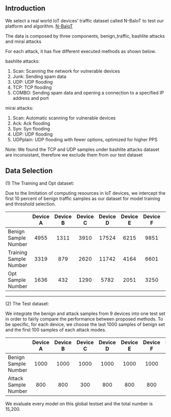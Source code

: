 ## Introduction
We select a real world IoT devices' traffic dataset called N-BaIoT to test our platform and algorithm.
[N-BaIoT](https://archive.ics.uci.edu/ml/datasets/detection_of_IoT_botnet_attacks_N_BaIoT)

The data is composed by three components, benign_traffic, bashlite attacks and mirai attacks

For each attack, it has five different executed methods as shown below.

bashlite attacks:
1. Scan: Scanning the network for vulnerable devices
2. Junk: Sending spam data
3. UDP: UDP flooding
4. TCP: TCP flooding
5. COMBO: Sending spam data and opening a connection to a specified IP address and port

mirai attacks:
1. Scan: Automatic scanning for vulnerable devices
2. Ack: Ack flooding
3. Syn: Syn flooding
4. UDP: UDP flooding
5. UDPplain: UDP flooding with fewer options, optimized for higher PPS

Note: We found the TCP and UDP samples under bashlite attacks dataset are inconsistant, therefore we exclude them from our test dataset

## Data Selection

(1) The Training and Opt dataset:

Due to the limitation of computing resources in IoT devices, we intercept the first 10 percent of benign traffic samples as our dataset for model training and threshold selection.

|                           | Device A | Device B |Device C |Device D  |Device E |Device F |Device G |Device H |Device I |
| ---------- | :-----------:  | :-----------: | :-----------: | :-----------: | :-----------: | :-----------: | :-----------: | :-----------: | :-----------: |
| Benign Sample Number      | 4955     | 1311     |3910     |17524     |6215     |9851     |5215     |4658     |1953     |
| Training Sample Number    | 3319     | 879      |2620     |11742     |4164     |6601     |3495     |3121     |1308     |
| Opt Sample Number         | 1636     | 432      |1290     |5782      |2051     |3250     |1720     |1537     |645      |

***

(2) The Test dataset:

We integrate the benign and attack samples from 9 devices into one test set in order to fairly compare the performance between proposed methods. To be specific, for each device, we choose the last 1000 samples of benign set and the first 100 samples of each attack modes. 

|                         | Device A | Device B |Device C |Device D  |Device E  |Device F  |Device G  |Device H  |Device I |
| ---------- | :-----------:  | :-----------: | :-----------: | :-----------: | :-----------: | :-----------: | :-----------: | :-----------: | :-----------: |
| Benign Sample Number    | 1000     | 1000     | 1000    | 1000     | 1000     | 1000     | 1000     | 1000     | 1000     |
| Attack Sample Number    | 800      | 800      | 300     | 800      | 800      | 800      |300       | 800      | 800      |

We evaluate every model on this global testset and the total number is 15,200.
